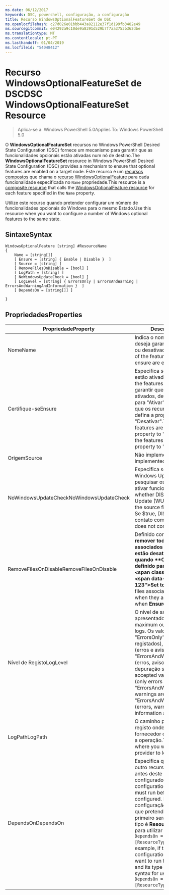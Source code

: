 ```yaml
---
ms.date: 06/12/2017
keywords: DSC, powershell, configuração, a configuração
title: Recurso WindowsOptionalFeatureSet de DSC
ms.openlocfilehash: c27d026e01bbb443a82112e37f1d199fb3482e49
ms.sourcegitcommit: e04292a9c10de9a8391d529b7f7aa3753b362dbe
ms.translationtype: MT
ms.contentlocale: pt-PT
ms.lasthandoff: 01/04/2019
ms.locfileid: "54048412"
---
```

# <a name="dsc-windowsoptionalfeatureset-resource"></a><span data-ttu-id="2bd39-103">Recurso WindowsOptionalFeatureSet de DSC</span><span class="sxs-lookup"><span data-stu-id="2bd39-103">DSC WindowsOptionalFeatureSet Resource</span></span>

> <span data-ttu-id="2bd39-104">Aplica-se a: Windows PowerShell 5.0</span><span class="sxs-lookup"><span data-stu-id="2bd39-104">Applies To: Windows PowerShell 5.0</span></span>

<span data-ttu-id="2bd39-105">O **WindowsOptionalFeatureSet** recursos no Windows PowerShell Desired State Configuration (DSC) fornece um mecanismo para garantir que as funcionalidades opcionais estão ativadas num nó de destino.</span><span class="sxs-lookup"><span data-stu-id="2bd39-105">The **WindowsOptionalFeatureSet** resource in Windows PowerShell Desired State Configuration (DSC) provides a mechanism to ensure that optional features are enabled on a target node.</span></span>
<span data-ttu-id="2bd39-106">Este recurso é um [recursos compostos](../../../resources/authoringResourceComposite.md) que chama o [recurso WindowsOptionalFeature](windowsOptionalFeatureResource.md) para cada funcionalidade especificada no `Name` propriedade.</span><span class="sxs-lookup"><span data-stu-id="2bd39-106">This resource is a [composite resource](../../../resources/authoringResourceComposite.md) that calls the [WindowsOptionalFeature resource](windowsOptionalFeatureResource.md) for each feature specified in the `Name` property.</span></span>

<span data-ttu-id="2bd39-107">Utilize este recurso quando pretender configurar um número de funcionalidades opcionais do Windows para o mesmo Estado.</span><span class="sxs-lookup"><span data-stu-id="2bd39-107">Use this resource when you want to configure a number of Windows optional features to the same state.</span></span>

## <a name="syntax"></a><span data-ttu-id="2bd39-108">Sintaxe</span><span class="sxs-lookup"><span data-stu-id="2bd39-108">Syntax</span></span>

```
WindowsOptionalFeature [string] #ResourceName
{
    Name = [string[]]
    [ Ensure = [string] { Enable | Disable }  ]
    [ Source = [string] ]
    [ RemoveFilesOnDisable = [bool] ]
    [ LogPath = [string] ]
    [ NoWindowsUpdateCheck = [bool] ]
    [ LogLevel = [string] { ErrorsOnly | ErrorsAndWarning | ErrorsAndWarningAndInformation }  ]
    [ DependsOn = [string[]] ]

}
```

## <a name="properties"></a><span data-ttu-id="2bd39-109">Propriedades</span><span class="sxs-lookup"><span data-stu-id="2bd39-109">Properties</span></span>

|  <span data-ttu-id="2bd39-110">Propriedade</span><span class="sxs-lookup"><span data-stu-id="2bd39-110">Property</span></span>  |  <span data-ttu-id="2bd39-111">Descrição</span><span class="sxs-lookup"><span data-stu-id="2bd39-111">Description</span></span>   |
|---|---|
| <span data-ttu-id="2bd39-112">Nome</span><span class="sxs-lookup"><span data-stu-id="2bd39-112">Name</span></span>| <span data-ttu-id="2bd39-113">Indica o nome dos recursos que deseja garantir que estão ativadas ou desativadas.</span><span class="sxs-lookup"><span data-stu-id="2bd39-113">Indicates the name of the features that you want to ensure are enabled or disabled.</span></span>|
| <span data-ttu-id="2bd39-114">Certifique-se</span><span class="sxs-lookup"><span data-stu-id="2bd39-114">Ensure</span></span>| <span data-ttu-id="2bd39-115">Especifica se as funcionalidades estão ativadas.</span><span class="sxs-lookup"><span data-stu-id="2bd39-115">Specifies whether the features are enabled.</span></span> <span data-ttu-id="2bd39-116">Para garantir que os recursos são ativados, defina esta propriedade para "Ativar" para se certificar de que os recursos estão desativados, defina a propriedade "Desativar".</span><span class="sxs-lookup"><span data-stu-id="2bd39-116">To ensure that the features are enabled, set this property to "Enable" To ensure that the features are disabled, set the property to "Disable".</span></span>|
| <span data-ttu-id="2bd39-117">Origem</span><span class="sxs-lookup"><span data-stu-id="2bd39-117">Source</span></span>| <span data-ttu-id="2bd39-118">Não implementado.</span><span class="sxs-lookup"><span data-stu-id="2bd39-118">Not implemented.</span></span>|
| <span data-ttu-id="2bd39-119">NoWindowsUpdateCheck</span><span class="sxs-lookup"><span data-stu-id="2bd39-119">NoWindowsUpdateCheck</span></span>| <span data-ttu-id="2bd39-120">Especifica se o DISM contacta Windows Update (WU) ao pesquisar os ficheiros de origem ativar funcionalidades.</span><span class="sxs-lookup"><span data-stu-id="2bd39-120">Specifies whether DISM contacts Windows Update (WU) when searching for the source files to enable features.</span></span> <span data-ttu-id="2bd39-121">Se $true, DISM não entre em contato com WU.</span><span class="sxs-lookup"><span data-stu-id="2bd39-121">If $true, DISM does not contact WU.</span></span>|
| <span data-ttu-id="2bd39-122">RemoveFilesOnDisable</span><span class="sxs-lookup"><span data-stu-id="2bd39-122">RemoveFilesOnDisable</span></span>| <span data-ttu-id="2bd39-123">Definido como **$true** para remover todos os ficheiros associados os recursos quando estão desativadas (ou seja, quando **Certifique-se** está definido para "Ausente").</span><span class="sxs-lookup"><span data-stu-id="2bd39-123">Set to **$true** to remove all files associated with the features when they are disabled (that is, when **Ensure** is set to "Absent").</span></span>|
| <span data-ttu-id="2bd39-124">Nível de Registo</span><span class="sxs-lookup"><span data-stu-id="2bd39-124">LogLevel</span></span>| <span data-ttu-id="2bd39-125">O nível de saída máximo apresentado nos registos.</span><span class="sxs-lookup"><span data-stu-id="2bd39-125">The maximum output level shown in the logs.</span></span> <span data-ttu-id="2bd39-126">Os valores aceites são: "ErrorsOnly" (apenas erros são registados), "ErrorsAndWarning" (erros e avisos são registados) e "ErrorsAndWarningAndInformation" (erros, avisos e informações de depuração são registados).</span><span class="sxs-lookup"><span data-stu-id="2bd39-126">The accepted values are: "ErrorsOnly" (only errors are logged), "ErrorsAndWarning" (errors and warnings are logged), and "ErrorsAndWarningAndInformation" (errors, warnings, and debug information are logged).</span></span>|
| <span data-ttu-id="2bd39-127">LogPath</span><span class="sxs-lookup"><span data-stu-id="2bd39-127">LogPath</span></span>| <span data-ttu-id="2bd39-128">O caminho para um ficheiro de registo onde pretende que o fornecedor de recursos para iniciar a operação.</span><span class="sxs-lookup"><span data-stu-id="2bd39-128">The path to a log file where you want the resource provider to log the operation.</span></span>|
| <span data-ttu-id="2bd39-129">DependsOn</span><span class="sxs-lookup"><span data-stu-id="2bd39-129">DependsOn</span></span>| <span data-ttu-id="2bd39-130">Especifica que a configuração de outro recurso deve ser executado antes deste recurso está configurado.</span><span class="sxs-lookup"><span data-stu-id="2bd39-130">Specifies that the configuration of another resource must run before this resource is configured.</span></span> <span data-ttu-id="2bd39-131">Por exemplo, se o ID da configuração do recurso do bloco que pretende executar script primeiro será __ResourceName__ e seu tipo é __ResourceType__, a sintaxe para utilizar esta propriedade é `DependsOn = "[ResourceType]ResourceName"`.</span><span class="sxs-lookup"><span data-stu-id="2bd39-131">For example, if the ID of the resource configuration script block that you want to run first is __ResourceName__ and its type is __ResourceType__, the syntax for using this property is `DependsOn = "[ResourceType]ResourceName"`.</span></span>|

